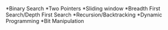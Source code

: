 *Binary Search
*Two Pointers
*Sliding window
*Breadth First Search/Depth First Search
*Recursion/Backtracking
*Dynamic Programming
*Bit Manipulation
